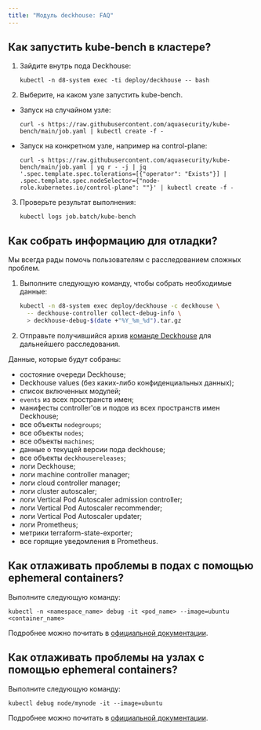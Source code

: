 ```yaml
---
title: "Модуль deckhouse: FAQ"
---
```


## Как запустить kube-bench в кластере?

1. Зайдите внутрь пода Deckhouse:

   ```shell
   kubectl -n d8-system exec -ti deploy/deckhouse -- bash
   ```

2. Выберите, на каком узле запустить kube-bench.

* Запуск на случайном узле:

    ```shell
    curl -s https://raw.githubusercontent.com/aquasecurity/kube-bench/main/job.yaml | kubectl create -f -
    ```

* Запуск на конкретном узле, например на control-plane:

    ```shell
    curl -s https://raw.githubusercontent.com/aquasecurity/kube-bench/main/job.yaml | yq r - -j | jq  '.spec.template.spec.tolerations=[{"operator": "Exists"}] | .spec.template.spec.nodeSelector={"node- role.kubernetes.io/control-plane": ""}' | kubectl create -f -
    ```

3. Проверьте результат выполнения:

   ```shell
   kubectl logs job.batch/kube-bench
   ```

## Как собрать информацию для отладки?

Мы всегда рады помочь пользователям с расследованием сложных проблем.

1. Выполните следующую команду, чтобы собрать необходимые данные:

   ```sh
   kubectl -n d8-system exec deploy/deckhouse -c deckhouse \
     -- deckhouse-controller collect-debug-info \
     > deckhouse-debug-$(date +"%Y_%m_%d").tar.gz
   ```

2. Отправьте получившийся архив [команде Deckhouse](https://github.com/deckhouse/deckhouse/issues/new/choose) для дальнейшего расследования.

Данные, которые будут собраны:
* состояние очереди Deckhouse;
* Deckhouse values (без каких-либо конфиденциальных данных);
* список включенных модулей;
* `events` из всех пространств имен;
* манифесты controller'ов и подов из всех пространств имен Deckhouse;
* все объекты `nodegroups`;
* все объекты `nodes`;
* все объекты `machines`;
* данные о текущей версии пода deckhouse;
* все объекты `deckhousereleases`;
* логи Deckhouse;
* логи machine controller manager;
* логи cloud controller manager;
* логи cluster autoscaler;
* логи Vertical Pod Autoscaler admission controller;
* логи Vertical Pod Autoscaler recommender;
* логи Vertical Pod Autoscaler updater;
* логи Prometheus;
* метрики terraform-state-exporter;
* все горящие уведомления в Prometheus.

## Как отлаживать проблемы в подах с помощью ephemeral containers?

Выполните следующую команду:

```shell
kubectl -n <namespace_name> debug -it <pod_name> --image=ubuntu <container_name>
```

Подробнее можно почитать в [официальной документации](https://kubernetes.io/docs/tasks/debug/debug-application/debug-running-pod/#ephemeral-container).

## Как отлаживать проблемы на узлах с помощью ephemeral containers?

Выполните следующую команду:

```shell
kubectl debug node/mynode -it --image=ubuntu
```

Подробнее можно почитать в [официальной документации](https://kubernetes.io/docs/tasks/debug/debug-application/debug-running-pod/#node-shell-session).
